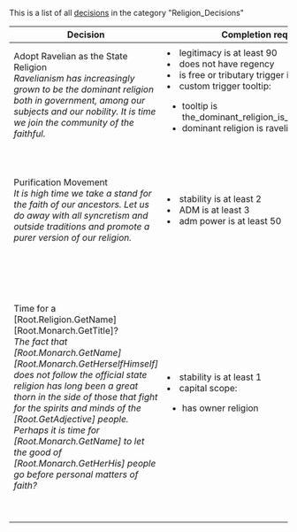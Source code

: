 This is a list of all [decisions](decisions.md) in the category "Religion_Decisions"

| Decision | Completion requirements | Effects | Requirements to appear |
| ----- | ------ | ----- | ------ |
| <a name="trade_propagation_convert_to_islam">Adopt Ravelian as the State Religion</a><br />*Ravelianism has increasingly grown to be the dominant religion both in government, among our subjects and our nobility. It is time we join the community of the faithful.* | <li>legitimacy is at least 90</li><li>does not have regency</li><li>is free or tributary trigger is yes</li><li>custom trigger tooltip:</li><ul><li>tooltip is the_dominant_religion_is_a_form_of_islam_tooltip</li><li>dominant religion is ravelian</li></ul> | <li>change religion = ravelian</li><li>add stability = 1</li><li>add legitimacy = 10</li><li>clr country flag [sultan_titles_for_non_muslims](../flags/sultan_titles_for_non_muslims.md)</li><li>remove country modifier = islamic_titles</li> | <li>has dlc "Cradle of Civilization"</li><li>None of the following:</li><ul><li>religion is ravelian</li></ul><li>capital scope:</li><ul><li>religion is ravelian</li><li>is node in trade company region</li></ul> |
| <a name="totemism_purification_movement">Purification Movement</a><br />*It is high time we take a stand for the faith of our ancestors. Let us do away with all syncretism and outside traditions and promote a purer version of our religion.* | <li>stability is at least 2</li><li>ADM is at least 3</li><li>adm power is at least 50</li> | <li>add adm power = -50</li><li>country gets the modifier "purification_movement_modifier" until otherwise removed</li> | <li>None of the following:</li><ul><li>has country modifier purification_movement_modifier</li></ul><li>religion is dotimism</li><li>any owned province:</li><ul><li>None of the following:</li><ul><li>religion is owner</li></ul></ul> |
| <a name="conversion_of_convenience">Time for a [Root.Religion.GetName] [Root.Monarch.GetTitle]?</a><br />*The fact that [Root.Monarch.GetName] [Root.Monarch.GetHerselfHimself] does not follow the official state religion has long been a great thorn in the side of those that fight for the spirits and minds of the [Root.GetAdjective] people. Perhaps it is time for [Root.Monarch.GetName] to let the good of [Root.Monarch.GetHerHis] people go before personal matters of faith?* | <li>stability is at least 1</li><li>capital scope:</li><ul><li>has owner religion</li></ul> | <li>add stability = -2</li><li>add legitimacy = 10</li><li>set ruler religion = ROOT</li><li>If has heir, and does not have heir religion is ROOT:</li><ul><li>set heir religion = ROOT</li></ul> | <li>is not lesser in union</li><li>None of the following:</li><ul><li>ruler religion is this nation</li></ul><li>Any of the following:</li><ul><li>does not have regency</li><li>All of the following:</li><ul><li>None of the following:</li><ul><li>ruler religion is this nation</li></ul><li>has heir</li><li>NOT:</li><ul><li>heir religion is this nation</li></ul></ul></ul><li>OR:</li><ul><li>is not controlled by the AI</li><li>has idea group religious_ideas</li></ul> |
